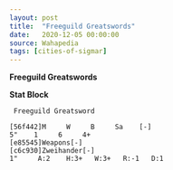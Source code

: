 ```yaml
---
layout: post
title:  "Freeguild Greatswords"
date:   2020-12-05 00:00:00
source: Wahapedia
tags: [cities-of-sigmar]
---
```


**Freeguild Greatswords**

**Stat Block**
```
 Freeguild Greatsword
```

```
[56f442]M     W     B     Sa    [-]
5"    1     6     4+    
[e85545]Weapons[-]
[c6c930]Zweihander[-]
1"     A:2    H:3+   W:3+   R:-1   D:1   
```
    